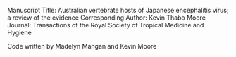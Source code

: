 Manuscript Title: Australian vertebrate hosts of Japanese encephalitis virus; a review of the evidence
Corresponding Author: Kevin Thabo Moore
Journal: Transactions of the Royal Society of Tropical Medicine and Hygiene

Code written by Madelyn Mangan and Kevin Moore
